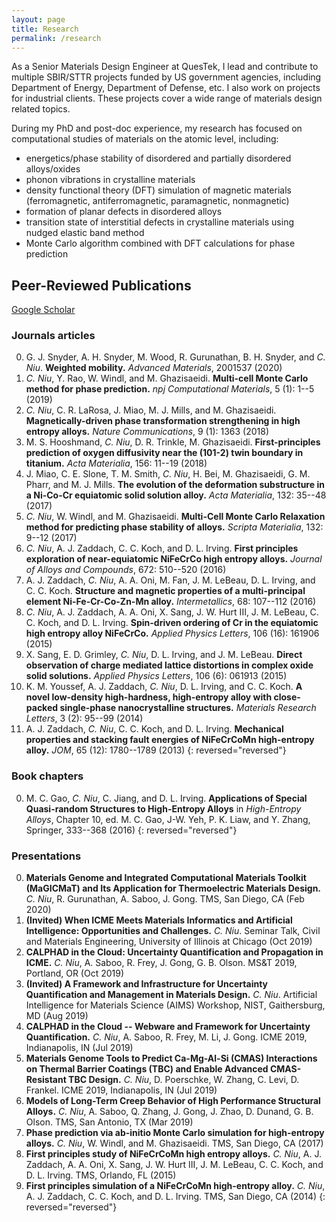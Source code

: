 ```yaml
---
layout: page
title: Research
permalink: /research
---
```


As a Senior Materials Design Engineer at QuesTek, I lead and contribute to multiple SBIR/STTR projects funded by US government agencies, including Department of Energy, Department of Defense, etc. I also work on projects for industrial clients. These projects cover a wide range of materials design related topics.

During my PhD and post-doc experience, my research has focused on computational studies of materials on the atomic level, including:
- energetics/phase stability of disordered and partially disordered alloys/oxides
- phonon vibrations in crystalline materials
- density functional theory (DFT) simulation of magnetic materials (ferromagnetic, antiferromagnetic, paramagnetic, nonmagnetic)
- formation of planar defects in disordered alloys
- transition state of interstitial defects in crystalline materials using nudged elastic band method
- Monte Carlo algorithm combined with DFT calculations for phase prediction

## Peer-Reviewed Publications
[Google Scholar](https://scholar.google.com/citations?user=QZEhJPAAAAAJ&hl=en)

### Journals articles

0. G. J. Snyder, A. H. Snyder, M. Wood, R. Gurunathan, B. H. Snyder, and *C. Niu*. **Weighted mobility.** *Advanced Materials*, 2001537 (2020)
0. *C. Niu*, Y. Rao, W. Windl, and M. Ghazisaeidi. **Multi-cell Monte Carlo method for phase prediction.** *npj Computational Materials*, 5 (1): 1--5 (2019)
0. *C. Niu*, C. R. LaRosa, J. Miao, M. J. Mills, and M. Ghazisaeidi. **Magnetically-driven phase transformation strengthening in high entropy alloys.** *Nature Communications*, 9 (1): 1363 (2018)
0. M. S. Hooshmand, *C. Niu*, D. R. Trinkle, M. Ghazisaeidi. **First-principles prediction of oxygen diffusivity near the (101-2) twin boundary in titanium.** *Acta Materialia*, 156: 11--19 (2018)
0. J. Miao, C. E. Slone, T. M. Smith, *C. Niu*, H. Bei, M. Ghazisaeidi, G. M. Pharr, and M. J. Mills. **The evolution of the deformation substructure in a Ni-Co-Cr equiatomic solid solution alloy.** *Acta Materialia*, 132: 35--48 (2017)
0. *C. Niu*, W. Windl, and M. Ghazisaeidi. **Multi-Cell Monte Carlo Relaxation method for predicting phase stability of alloys.** *Scripta Materialia*, 132: 9--12 (2017)
0. *C. Niu*, A. J. Zaddach, C. C. Koch, and D. L. Irving. **First principles exploration of near-equiatomic NiFeCrCo high entropy alloys.** *Journal of Alloys and Compounds*, 672: 510--520 (2016)
0. A. J. Zaddach, *C. Niu*, A. A. Oni, M. Fan, J. M. LeBeau, D. L. Irving, and C. C. Koch. **Structure and magnetic properties of a multi-principal element Ni-Fe-Cr-Co-Zn-Mn alloy.** *Intermetallics*, 68: 107--112 (2016)
0. *C. Niu*, A. J. Zaddach, A. A. Oni, X. Sang, J. W. Hurt III, J. M. LeBeau, C. C. Koch, and D. L. Irving. **Spin-driven ordering of Cr in the equiatomic high entropy alloy NiFeCrCo.** *Applied Physics Letters*, 106 (16): 161906 (2015)
0. X. Sang, E. D. Grimley, *C. Niu*, D. L. Irving, and J. M. LeBeau. **Direct observation of charge mediated lattice distortions in complex oxide solid solutions.** *Applied Physics Letters*, 106 (6): 061913 (2015)
0. K. M. Youssef, A. J. Zaddach, *C. Niu*, D. L. Irving, and C. C. Koch. **A novel low-density high-hardness, high-entropy alloy with close-packed single-phase nanocrystalline structures.** *Materials Research Letters*, 3 (2): 95--99 (2014)
0. A. J. Zaddach, *C. Niu*, C. C. Koch, and D. L. Irving. **Mechanical properties and stacking fault energies of NiFeCrCoMn high-entropy alloy.** *JOM*, 65 (12): 1780--1789 (2013)
{: reversed="reversed"}

### Book chapters
0. M. C. Gao, *C. Niu*, C. Jiang, and D. L. Irving. **Applications of Special Quasi-random Structures to High-Entropy Alloys** in *High-Entropy Alloys*, Chapter 10, ed. M. C. Gao, J-W. Yeh, P. K. Liaw, and Y. Zhang, Springer, 333--368 (2016)
{: reversed="reversed"}

### Presentations
0. **Materials Genome and Integrated Computational Materials Toolkit (MaGICMaT) and Its Application for Thermoelectric Materials Design.** *C. Niu*, R. Gurunathan, A. Saboo, J. Gong. TMS, San Diego, CA (Feb 2020)
0. **(Invited) When ICME Meets Materials Informatics and Artificial Intelligence: Opportunities and Challenges.** *C. Niu*. Seminar Talk, Civil and Materials Engineering, University of Illinois at Chicago (Oct 2019)
0. **CALPHAD in the Cloud: Uncertainty Quantification and Propagation in ICME.** *C. Niu*, A. Saboo, R. Frey, J. Gong, G. B. Olson. MS&T 2019, Portland, OR (Oct 2019)
0. **(Invited) A Framework and Infrastructure for Uncertainty Quantification and Management in Materials Design.** *C. Niu*. Artificial Intelligence for Materials Science (AIMS) Workshop, NIST, Gaithersburg, MD (Aug 2019)
0. **CALPHAD in the Cloud -- Webware and Framework for Uncertainty Quantification.** *C. Niu*, A. Saboo, R. Frey, M. Li, J. Gong. ICME 2019, Indianapolis, IN (Jul 2019)
0. **Materials Genome Tools to Predict Ca-Mg-Al-Si (CMAS) Interactions on Thermal Barrier Coatings (TBC) and Enable Advanced CMAS-Resistant TBC Design.** *C. Niu*, D. Poerschke, W. Zhang, C. Levi, D. Frankel. ICME 2019, Indianapolis, IN (Jul 2019)
0. **Models of Long-Term Creep Behavior of High Performance Structural Alloys.** *C. Niu*, A. Saboo, Q. Zhang, J. Gong, J. Zhao, D. Dunand, G. B. Olson. TMS, San Antonio, TX (Mar 2019)
0. **Phase prediction via ab-initio Monte Carlo simulation for high-entropy alloys.** *C. Niu*, W. Windl, and M. Ghazisaeidi. TMS, San Diego, CA (2017)
0. **First principles study of NiFeCrCoMn high entropy alloys.** *C. Niu*, A. J. Zaddach, A. A. Oni, X. Sang, J. W. Hurt III, J. M. LeBeau, C. C. Koch, and D. L. Irving. TMS, Orlando, FL (2015)
0. **First principles simulation of a NiFeCrCoMn high-entropy alloy.** *C. Niu*, A. J. Zaddach, C. C. Koch, and D. L. Irving. TMS, San Diego, CA (2014)
{: reversed="reversed"}
